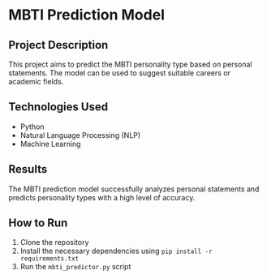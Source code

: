 # MBTI Prediction Model

## Project Description

This project aims to predict the MBTI personality type based on personal statements. The model can be used to suggest suitable careers or academic fields.

## Technologies Used

- Python
- Natural Language Processing (NLP)
- Machine Learning

## Results

The MBTI prediction model successfully analyzes personal statements and predicts personality types with a high level of accuracy.

## How to Run

1. Clone the repository
2. Install the necessary dependencies using `pip install -r requirements.txt`
3. Run the `mbti_predictor.py` script
